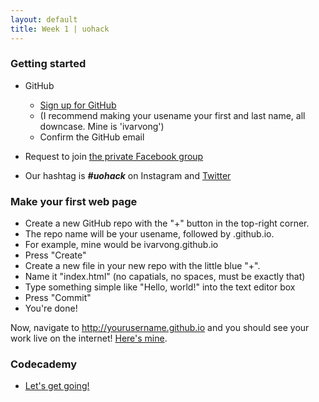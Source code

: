 ```yaml
---
layout: default
title: Week 1 | uohack
---
```


### Getting started

- GitHub
  - [Sign up for GitHub](https://github.com/) 
  - (I recommend making your usename your first and last name, all downcase. Mine is 'ivarvong')
  - Confirm the GitHub email

- Request to join [the private Facebook group](https://www.facebook.com/groups/576874269016205/)

- Our hashtag is ***#uohack*** on Instagram and [Twitter](https://twitter.com/search?q=%23uohack&src=typd&f=realtime)

### Make your first web page 

- Create a new GitHub repo with the "+" button in the top-right corner. 
- The repo name will be your usename, followed by .github.io. 
- For example, mine would be ivarvong.github.io
- Press "Create"
- Create a new file in your new repo with the little blue "+".
- Name it "index.html" (no capatials, no spaces, must be exactly that)
- Type something simple like "Hello, world!" into the text editor box
- Press "Commit"
- You're done!

Now, navigate to http://yourusername.github.io and you should see your work live on the internet! [Here's mine](http://ivarvong.github.io).

### Codecademy

 - [Let's get going!](http://www.codecademy.com/tracks/web)